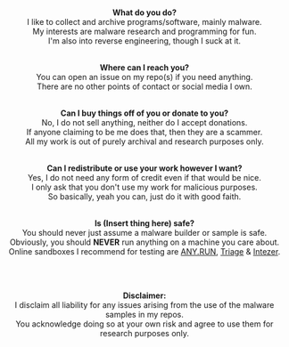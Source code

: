 <p align="center">
<br>
<b>What do you do?</b><br>  
I like to collect and archive programs/software, mainly malware.<br>
My interests are malware research and programming for fun.<br>
I'm also into reverse engineering, though I suck at it.<br>
  
<p align="center">
<br>
<b>Where can I reach you?</b><br>
You can open an issue on my repo(s) if you need anything.<br>
There are no other points of contact or social media I own.<br>
</p>

<p align="center">
<br>
<b>Can I buy things off of you or donate to you?</b><br>
No, I do not sell anything, neither do I accept donations.<br>
If anyone claiming to be me does that, then they are a scammer.<br>
All my work is out of purely archival and research purposes only.<br>
</p>

<p align="center">
<br>
<b>Can I redistribute or use your work however I want?</b><br>
Yes, I do not need any form of credit even if that would be nice.<br>
I only ask that you don't use my work for malicious purposes.<br>
So basically, yeah you can, just do it with good faith.<br>
</p>

<p align="center">
<br>
<b>Is (Insert thing here) safe?</b><br>
You should never just assume a malware builder or sample is safe.<br>
Obviously, you should <b>NEVER</b> run anything on a machine you care about.<br>
Online sandboxes I recommend for testing are <a href="https://app.any.run">ANY.RUN</a>, <a href="https://tria.ge">Triage</a> & <a href="https://analyze.intezer.com">Intezer</a>.<br>
</p>
  
<p align="center">
<br>
<img src="https://komarev.com/ghpvc/?username=Yuankong666&style=for-the-badge&color=000008" alt=""/>
</p>
<p align="center">

<p align="center">
<br>
<b>Disclaimer:</b><br>
I disclaim all liability for any issues arising from the use of the malware samples in my repos.<br>
You acknowledge doing so at your own risk and agree to use them for research purposes only.</sup>
</p>
<p align="center">

